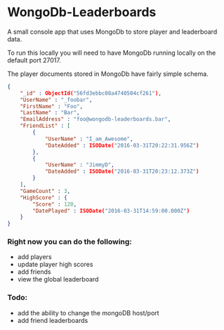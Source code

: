 # WongoDb-Leaderboards
A small console app that uses MongoDb to store player and leaderboard data. 

To run this locally you will need to have MongoDb running locally on the default port 27017. 

The player documents stored in MongoDb have fairly simple schema.

```json
{
    "_id" : ObjectId("56fd3ebbc08a4740504cf261"),
    "UserName" : "_foobar",
    "FirstName" : "Foo",
    "LastName" : "Bar",
    "EmailAddress" : "foo@wongodb-leaderboards.bar",
    "FriendList" : [ 
        {
            "UserName" : "I_am_Awesome",
            "DateAdded" : ISODate("2016-03-31T20:22:31.956Z")
        }, 
        {
            "UserName" : "JimmyD",
            "DateAdded" : ISODate("2016-03-31T20:23:12.373Z")
        }
    ],
    "GameCount" : 3,
    "HighScore" : {
        "Score" : 120,
        "DatePlayed" : ISODate("2016-03-31T14:59:00.000Z")
    }
}
```

### Right now you can do the following: 
 * add players
 * update player high scores
 * add friends
 * view the global leaderboard

### Todo: 
* add the ability to change the mongoDB host/port
* add friend leaderboards
